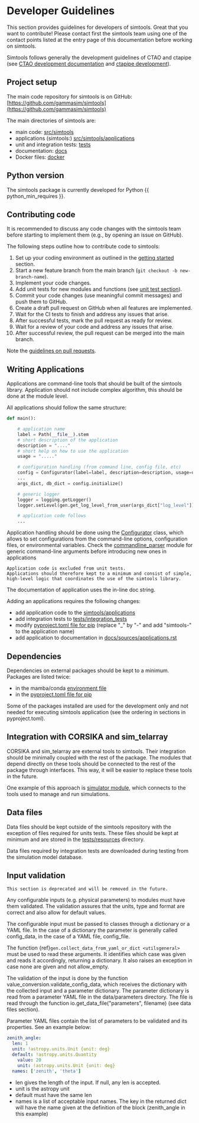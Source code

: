 # Developer Guidelines

This section provides guidelines for developers of simtools. Great that you want to contribute!
Please contact first the simtools team using one of the contact points listed at the
entry page of this documentation before working on simtools.

Simtools follows generally the development guidelines of CTAO and
ctapipe (see [CTAO development documentation](http://cta-computing.gitlab-pages.cta-observatory.org/documentation/developer-documentation/) and [ctapipe development](https://ctapipe.readthedocs.io/en/latest/developer-guide/index.html)).

## Project setup

The main code repository for simtools is on GitHub: [https://github.com/gammasim/simtools](https://github.com/gammasim/simtools)

The main directories of simtools are:

- main code: [src/simtools](https://github.com/gammasim/simtools/tree/main/src/simtools)
- applications (simtools:) [src/simtools/applications](https://github.com/gammasim/simtools/tree/main/src/simtools/applications)
- unit and integration tests: [tests](https://github.com/gammasim/simtools/tree/main/tests)
- documentation: [docs](https://github.com/gammasim/simtools/tree/main/docs)
- Docker files: [docker](https://github.com/gammasim/simtools/tree/main/docker)

## Python version

The simtools package is currently developed for Python {{ python_min_requires }}.

## Contributing code

It is recommended to discuss any code changes with the simtools team before starting to implement them
(e.g., by opening an issue on GitHub).

The following steps outline how to contribute code to simtools:

01. Set up your coding environment as outlined in the [getting started](getting_started_as_developer.md) section.
02. Start a new feature branch from the main branch (`git checkout -b new-branch-name`).
03. Implement your code changes.
04. Add unit tests for new modules and functions (see [unit test section](testing.md#unit-tests)).
05. Commit your code changes (use meaningful commit messages) and push them to GitHub.
06. Create a draft pull request on GitHub when all features are implemented.
07. Wait for the CI tests to finish and address any issues that arise.
08. After successful tests, mark the pull request as ready for review.
09. Wait for a review of your code and address any issues that arise.
10. After successful review, the pull request can be merged into the main branch.

Note the [guidelines on pull requests](pull_requests.md#pull-requests).

## Writing Applications

Applications are command-line tools that should be built of the simtools library.
Application should not include complex algorithm, this should be done at the module level.

All applications should follow the same structure:

```python
def main():

    # application name
    label = Path(__file__).stem
    # short description of the application
    description = "...."
    # short help on how to use the application
    usage = "....."

    # configuration handling (from command line, config file, etc)
    config = Configurator(label=label, description=description, usage=usage)
    ...
    args_dict, db_dict = config.initialize()

    # generic logger
    logger = logging.getLogger()
    logger.setLevel(gen.get_log_level_from_user(args_dict["log_level"]))

    # application code follows
    ...
```

Application handling should be done using the [Configurator](configuration_module.md#configurationconfigurator) class, which allows to set
configurations from the command-line options, configuration files, or environmental variables.
Check the [commandline_parser](configuration_module.md#configurationcommandline_parser) module for generic command-line arguments before introducing new ones in applications

```{important}
Application code is excluded from unit tests.
Applications should therefore kept to a minimum and consist of simple, high-level logic that coordinates the use of the simtools library.
```

The documentation of application uses the in-line doc string.

Adding an applications requires the following changes:

- add application code to the [simtools/applications](https://github.com/gammasim/simtools/tree/main/simtools/applications)
- add integration tests to [tests/integration_tests](https://github.com/gammasim/simtools/tree/main/tests/integration_tests)
- modify [pyproject.toml file for pip](https://github.com/gammasim/simtools/blob/main/pyproject.toml) (replace "\_" by "-" and add "simtools-" to the application name)
- add application to documentation in [docs/sources/applications.rst](https://github.com/gammasim/simtools/blob/main/docs/source/applications.rst)

## Dependencies

Dependencies on external packages should be kept to a minimum.
Packages are listed twice:

- in the mamba/conda [environment file](https://github.com/gammasim/simtools/blob/main/environment.yml)
- in the [pyproject.toml file for pip](https://github.com/gammasim/simtools/blob/main/pyproject.toml)

Some of the packages installed are used for the development only and not needed for executing
simtools application (see the ordering in sections in pyproject.toml).

## Integration with CORSIKA and sim_telarray

CORSIKA and sim_telarray are external tools to simtools.
Their integration should be
minimally coupled with the rest of the package. The modules that depend directly on these
tools should be connected to the rest of the package through interfaces. This way, it
will be easier to replace these tools in the future.

One example of this approach is
[simulator module](https://github.com/gammasim/simtools/blob/main/src/simtools/simulator.py),
which connects to the tools used to manage and run simulations.

## Data files

Data files should be kept outside of the simtools repository with the exception of files required for units tests.
These files should be kept at minimum and are stored in the [tests/resources](https://github.com/gammasim/simtools/tree/main/tests/resources) directory.

Data files required by integration tests are downloaded during testing from the simulation model database.

## Input validation

```{warning}
This section is deprecated and will be removed in the future.
```

Any configurable inputs (e.g. physical parameters) to modules
must have them validated. The validation assures that the units, type and
format are correct and also allow for default values.

The configurable input must be passed to classes through a dictionary or a YAML
file. In the case of a dictionary the parameter is generally called config_data, in the
case of a YAML file, config_file.

The function {ref}`gen.collect_data_from_yaml_or_dict <utilsgeneral>`
must be used to read these arguments. It identifies which case was given and
reads it accordingly, returning a dictionary. It also raises an exception in case none are
given and not allow_empty.

The validation of the input is done by the function value_conversion.validate_config_data, which
receives the dictionary with the collected input and a parameter dictionary. The parameter
dictionary is read from a parameter YAML file in the data/parameters directory.
The file is read through the function io.get_data_file("parameters", filename)
(see data files section).

Parameter YAML files contain the list of parameters to be validated and its
properties. See an example below:

```yaml
zenith_angle:
  len: 1
  unit: !astropy.units.Unit {unit: deg}
  default: !astropy.units.Quantity
    value: 20
    unit: !astropy.units.Unit {unit: deg}
  names: ['zenith', 'theta']
```

- len gives the length of the input. If null, any len is accepted.
- unit is the astropy unit
- default must have the same len
- names is a list of acceptable input names. The key in the returned dict will have the name given at the definition of the block (zenith_angle in this example)
